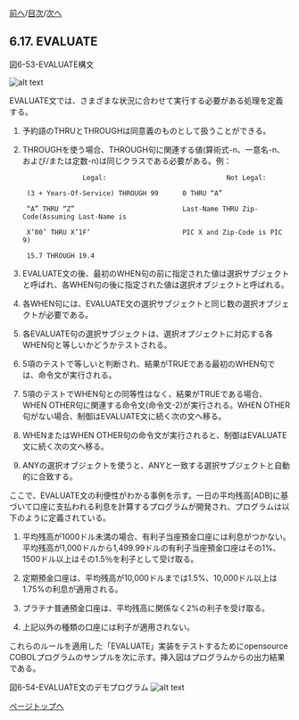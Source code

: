<!--navi start1-->
[前へ](6-16.md)/[目次](https://momo2584.github.io/opensourcecobol.github.io/markdown/TOC.html)/[次へ](6-18.md)
<!--navi end1-->
## 6.17. EVALUATE

図6-53-EVALUATE構文

![alt text](Image/6-53-Evaluate.png)

EVALUATE文では、さまざまな状況に合わせて実行する必要がある処理を定義する。

1. 予約語のTHRUとTHROUGHは同意義のものとして扱うことができる。

2. THROUGHを使う場合、THROUGH句に関連する値(算術式-n、一意名-n、および/または定数-n)は同じクラスである必要がある。例：


                      Legal:                              Not Legal:

        (3 + Years-Of-Service) THROUGH 99      0 THRU “A”

        “A” THRU “Z”                           Last-Name THRU Zip-Code(Assuming Last-Name is

        X’00’ THRU X’1F’                       PIC X and Zip-Code is PIC 9)

        15.7 THROUGH 19.4

3. EVALUATE文の後、最初のWHEN句の前に指定された値は選択サブジェクトと呼ばれ、各WHEN句の後に指定された値は選択オブジェクトと呼ばれる。

4. 各WHEN句には、EVALUATE文の選択サブジェクトと同じ数の選択オブジェクトが必要である。

5. 各EVALUATE句の選択サブジェクトは、選択オブジェクトに対応する各WHEN句と等しいかどうかテストされる。

6. 5項のテストで等しいと判断され、結果がTRUEである最初のWHEN句では、命令文が実行される。

7. 5項のテストでWHEN句との同等性はなく、結果がTRUEである場合、WHEN OTHER句に関連する命令文(命令文-2)が実行される。WHEN OTHER句がない場合、制御はEVALUATE文に続く次の文へ移る。

8. WHENまたはWHEN OTHER句の命令文が実行されると、制御はEVALUATE文に続く次の文へ移る。

9. ANYの選択オブジェクトを使うと、ANYと一致する選択サブジェクトと自動的に合致する。

ここで、EVALUATE文の利便性がわかる事例を示す。一日の平均残高[ADB]に基づいて口座に支払われる利息を計算するプログラムが開発され、プログラムは以下のように定義されている。

1. 平均残高が1000ドル未満の場合、有利子当座預金口座には利息がつかない。平均残高が1,000ドルから1,499.99ドルの有利子当座預金口座はその1%、1500ドル以上はその1.5％を利子として受け取る。

2. 定期預金口座は、平均残高が10,000ドルまでは1.5%、10,000ドル以上は1.75%の利息が適用される。

3. プラチナ普通預金口座は、平均残高に関係なく2%の利子を受け取る。

4. 上記以外の種類の口座には利子が適用されない。

これらのルールを適用した「EVALUATE」実装をテストするためにopensource COBOLプログラムのサンプルを次に示す。挿入図はプログラムからの出力結果である。

図6-54-EVALUATE文のデモプログラム
![alt text](Image/6-54-Evaluate.png)

<!--navi start2-->

[ページトップへ](6-17.md)
<!--navi end2-->
